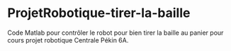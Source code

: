 # ProjetRobotique-tirer-la-baille
Code Matlab pour contrôler le robot pour bien tirer la baille au panier pour cours projet robotique Centrale Pékin 6A.
